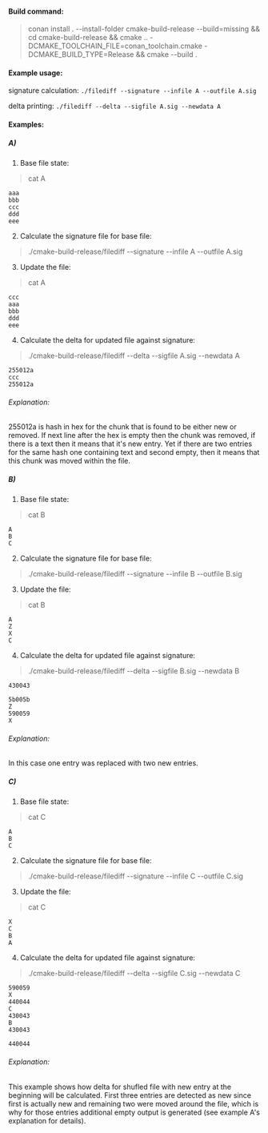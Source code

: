 #### Build command:
>conan install . --install-folder cmake-build-release --build=missing && cd cmake-build-release && cmake .. -DCMAKE_TOOLCHAIN_FILE=conan_toolchain.cmake -DCMAKE_BUILD_TYPE=Release && cmake --build .

#### Example usage:

signature calculation:
`./filediff --signature --infile A --outfile A.sig`

delta printing:
`./filediff --delta --sigfile A.sig --newdata A`

#### Examples:

##### A)
1) Base file state:
>cat A
```
aaa
bbb
ccc
ddd
eee
```
2) Calculate the signature file for base file:
>./cmake-build-release/filediff --signature --infile A --outfile A.sig
3) Update the file:
>cat A
```
ccc
aaa
bbb
ddd
eee
```
4) Calculate the delta for updated file against signature:
>./cmake-build-release/filediff --delta --sigfile A.sig --newdata A
```
255012a
ccc
255012a

```
###### Explanation:
255012a is hash in hex for the chunk that is found to be either new or removed. If next line after the hex is empty then the chunk was removed, if there is a text then it means that it's new entry. Yet if there are two entries for the same hash one containing text and second empty, then it means that this chunk was moved within the file.

##### B)
1) Base file state:
>cat B
```
A
B
C
```
2) Calculate the signature file for base file:
>./cmake-build-release/filediff --signature --infile B --outfile B.sig
3) Update the file:
>cat B
```
A
Z
X
C
```
4) Calculate the delta for updated file against signature:
>./cmake-build-release/filediff --delta --sigfile B.sig --newdata B
```
430043

5b005b
Z
590059
X
```
###### Explanation:
In this case one entry was replaced with two new entries.

##### C)
1) Base file state:
>cat C
```
A
B
C
```
2) Calculate the signature file for base file:
>./cmake-build-release/filediff --signature --infile C --outfile C.sig
3) Update the file:
>cat C
```
X
C
B
A
```
4) Calculate the delta for updated file against signature:
>./cmake-build-release/filediff --delta --sigfile C.sig --newdata C
```
590059
X
440044
C
430043
B
430043

440044

```
###### Explanation:
This example shows how delta for shufled file with new entry at the beginning will be calculated. First three entries are detected as new since first is actually new and remaining two were moved around the file, which is why for those entries additional empty output is generated (see example A's explanation for details).
